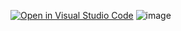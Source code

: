 [![Open in Visual Studio Code](https://classroom.github.com/assets/open-in-vscode-c66648af7eb3fe8bc4f294546bfd86ef473780cde1dea487d3c4ff354943c9ae.svg)](https://classroom.github.com/online_ide?assignment_repo_id=8671705&assignment_repo_type=AssignmentRepo)
![image](https://user-images.githubusercontent.com/84986194/192428472-bb75125e-a51d-4122-a138-6b3bbfacddcc.png)


